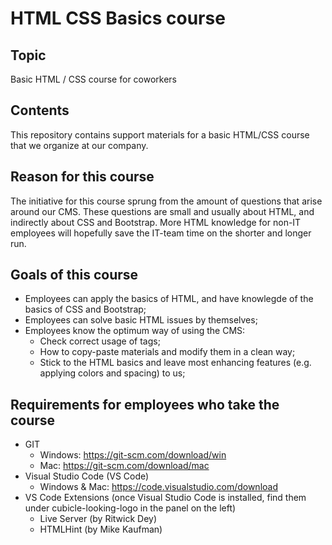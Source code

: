 # HTML CSS Basics course

## Topic
Basic HTML / CSS course for coworkers

## Contents
This repository contains support materials for a basic HTML/CSS course that we organize at our company. 

## Reason for this course
The initiative for this course sprung from the amount of questions that arise around our CMS. These questions are small and usually about HTML, and indirectly about CSS and Bootstrap. More HTML knowledge for non-IT employees will hopefully save the IT-team time on the shorter and longer run.

## Goals of this course
- Employees can apply the basics of HTML, and have knowlegde of the basics of CSS and Bootstrap;
- Employees can solve basic HTML issues by themselves;
- Employees know the optimum way of using the CMS:
    - Check correct usage of tags;
    - How to copy-paste materials and modify them in a clean way;
    - Stick to the HTML basics and leave most enhancing features (e.g. applying colors and spacing) to us;

## Requirements for employees who take the course
- GIT
    - Windows: https://git-scm.com/download/win
    - Mac: https://git-scm.com/download/mac
- Visual Studio Code (VS Code)
    - Windows & Mac: https://code.visualstudio.com/download
- VS Code Extensions (once Visual Studio Code is installed, find them under cubicle-looking-logo in the panel on the left)
    - Live Server (by Ritwick Dey)
    - HTMLHint (by Mike Kaufman)
